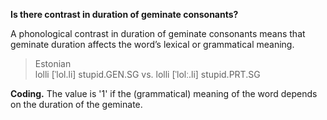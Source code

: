 **Is there contrast in duration of geminate consonants?**

A phonological contrast in duration of geminate consonants means that geminate duration affects the word’s lexical or grammatical meaning.

>Estonian<br/>
>lolli [ˈlol.li] stupid.GEN.SG vs. lolli [ˈlolː.li] stupid.PRT.SG<br/>

**Coding.** The value is '1' if the (grammatical) meaning of the word depends on the duration of the geminate.
